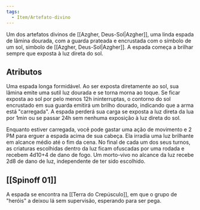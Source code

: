 ```yaml
---
tags:
  - Item/Artefato-divino
---
```

Um dos artefatos divinos de [[Azgher, Deus-Sol|Azgher]], uma linda espada de lâmina dourada, com a guarda prateada e encrustada com o símbolo de um sol, simbolo de [[Azgher, Deus-Sol|Azgher]]. A espada começa a brilhar sempre que exposta à luz direta do sol.

## Atributos
Uma espada longa formidável. Ao ser exposta diretamente ao sol, sua lâmina emite uma sutil luz dourada e se torna morna ao toque. Se ficar exposta ao sol por pelo menos 12h ininterruptas, o contorno do sol encrustado em sua guarda emitirá um brilho dourado, indicando que a arma está "carregada". A espada perderá sua carga se exposta a luz direta da lua por 1min ou se passar 24h sem nenhuma exposição à luz direta do sol.

Enquanto estiver carregada, você pode gastar uma ação de movimento e 2 PM para erguer a espada acima de sua cabeça. Ela irradia uma luz brilhante em alcance médio até o fim da cena. No final de cada um dos seus turnos, as criaturas escolhidas dentro da luz ficam ofuscadas por uma rodada e recebem 4d10+4 de dano de fogo. Um morto-vivo no alcance da luz recebe 2d8 de dano de luz, independente de ter sido escolhido.
## [[Spinoff 01]]
A espada se encontra na [[Terra do Crepúsculo]], em que o grupo de "heróis" a deixou lá sem supervisão, esperando para ser pega.
